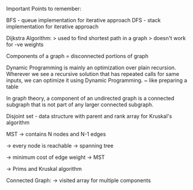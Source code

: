 Important Points to remember:

BFS - queue implementation for iterative approach
DFS - stack implementation for iterative approach

Dijkstra Algorithm: 
	> used to find shortest path in a graph
	> doesn't work for -ve weights
	
Components of a graph = disconnected portions of graph

Dynamic Programming is mainly an optimization over plain recursion. Wherever we see a recursive solution that has repeated calls for same inputs, we can optimize it using Dynamic Programming. 
~ like preparing a table

In graph theory, a component of an undirected graph is a connected subgraph that is not part of any larger connected subgraph.

Disjoint set - data structure with parent and rank array for Kruskal's algorithm

MST 
-> contains N nodes and N-1 edges

-> every node is reachable -> spanning tree

-> minimum cost of edge weight -> MST

-> Prims and Kruskal algorithm

Connected Graph:
-> visited array for multiple components

